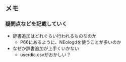 ## メモ
### 疑問点などを記載していく
- 辞書追加はどれぐらい行われるものなのか
    - P66にあるように、NEologdを使うことが多いのか
- なぜか辞書追加が上手くいかない
    - userdic.csvがおかしい？
    